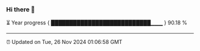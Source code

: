 ### Hi there 👋

⏳ Year progress { ███████████████████████████▁▁▁ } 90.18 %

---

⏰ Updated on Tue, 26 Nov 2024 01:06:58 GMT
